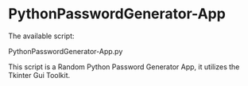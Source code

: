 # PythonPasswordGenerator-App
The available script:

PythonPasswordGenerator-App.py

This script is a Random Python Password Generator App, it utilizes the Tkinter Gui Toolkit.
